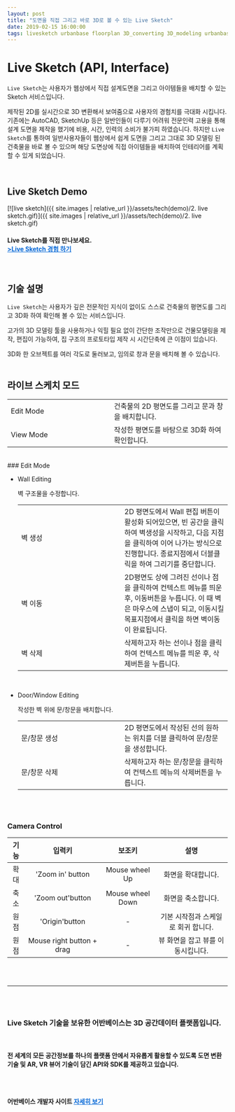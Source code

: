 ```yaml
---
layout: post
title: "도면을 직접 그리고 바로 3D로 볼 수 있는 Live Sketch"
date: 2019-02-15 16:00:00
tags: livesketch urbanbase floorplan 3D_converting 3D_modeling urbanbasestudio 
---
```


# Live Sketch (API, Interface)
`Live Sketch`는 사용자가 웹상에서 직접 설계도면을 그리고 아이템들을 배치할 수 있는 Sketch 서비스입니다.

제작된 2D를 실시간으로 3D 변환해서 보여줌으로 사용자의 경험치를 극대화 시킵니다.
기존에는 AutoCAD, SketchUp 등은 일반인들이 다루기 어려워 전문인력 고용을 통해 설계 도면을 제작을 했기에 비용, 시간, 인력의 소비가 불가피 하였습니다.
하지만 `Live Sketch`를 통하여 일반사용자들이 웹상에서 쉽게 도면을 그리고 그대로 3D 모델링 된 건축물을 바로 볼 수 있으며 해당 도면상에 직접 아이템들을 배치하여 인테리어를 계획할 수 있게 되었습니다.

<br>

## Live Sketch Demo <br>

[![live sketch]({{ site.images \| relative_url }}/assets/tech(demo)/2. live sketch.gif)]({{ site.images \| relative_url }}/assets/tech(demo)/2. live sketch.gif)

<h4> Live Sketch를 직접 만나보세요. 
<br>
<a href="http://3d.floorplanner.urbanbase.com.s3-website.ap-northeast-2.amazonaws.com" target="_blank" style="color: #0366d6;"> >Live Sketch 경험 하기</a> </h4>

<br>

## 기술 설명

`Live Sketch`는 사용자가 깊은 전문적인 지식이 없이도 스스로 건축물의 평면도를 그리고 3D화 하여 확인해 볼 수 있는 서비스입니다.

고가의 3D 모델링 툴을 사용하거나 익힐 필요 없이 간단한 조작만으로 건물모델링을 제작, 편집이 가능하여, 집 구조의 프로토타입 제작 시 시간단축에 큰 이점이 있습니다.

3D화 한 오브젝트를 여러 각도로 둘러보고, 임의로 창과 문을 배치해 볼 수 있습니다.
<br>
<br>

## 라이브 스케치 모드

<table style="text-align: left;">
<tbody>
<tr style="width: 220px;">
    <td style="width: 220px;">Edit Mode</td>
    <td>건축물의 2D 평면도를 그리고 문과 창을 배치합니다.</td>
</tr>
<tr>
    <td>View Mode</td>
    <td>작성한 평면도를 바탕으로 3D화 하여 확인합니다.</td>
</tr>
</tbody>
</table>

<br>
### Edit Mode

- Wall Editing

  벽 구조물을 수정합니다.

    <table style="text-align: left;">
    <tbody>
        <tr style="width: 220px;">
        <td style="width: 220px;">벽 생성</td>
        <td>2D 평면도에서 Wall 편집 버튼이 활성화 되어있으면, 빈 공간을 클릭하여 벽생성을 시작하고, 다음 지점을 클릭하여 이어 나가는 방식으로 진행합니다. 종료지점에서 더블클릭을 하여 그리기를 중단합니다.</td>
        </tr>
        <tr>
        <td>벽 이동</td>
        <td>2D평면도 상에 그려진 선이나 점을 클릭하여 컨텍스트 메뉴를 띄운 후, 이동버튼을 누릅니다. 이 때 벽은 마우스에 스냅이 되고, 이동시킬 목표지점에서 클릭을 하면 벽이동이 완료됩니다.</td>
        </tr>
        <tr>
        <td>벽 삭제</td>
        <td>삭제하고자 하는 선이나 점을 클릭하여 컨텍스트 메뉴를 띄운 후, 삭제버튼을 누릅니다.</td>
        </tr>
    </tbody>
    </table>

<br>

- Door/Window Editing

  작성한 벽 위에 문/창문을 배치합니다. 


    <table style="text-align: left;">
    <tbody>
    <tr style="width: 220px;">
        <td style="width: 220px;">문/창문 생성</td>
        <td>2D 평면도에서 작성된 선의 원하는 위치를 더블 클릭하여 문/창문을 생성합니다.</td>
    </tr>
    <tr>
        <td>문/창문 삭제</td>
        <td>삭제하고자 하는 문/창문을 클릭하여 컨텍스트 메뉴의 삭제버튼을 누릅니다.</td>
    </tr>
    </tbody>
    </table>

<br>
<br>

### Camera Control

| 기능  |           입력키           |      보조키      |                 설명                |
|:----:|:-------------------------:|:----------------:|:-----------------------------------:|
| 확대 | 'Zoom in' button          | Mouse wheel Up   | 화면을 확대합니다.                  |
| 축소 | 'Zoom out'button          | Mouse wheel Down | 화면을 축소합니다.                  |
| 원점 | 'Origin'button            | -                | 기본 시작점과 스케일로 회귀 합니다. |
| 원점 | Mouse right button + drag | -                | 뷰 화면을 잡고 뷰를 이동시킵니다.   |


<br>
<br>

<hr>
<br>
<br>
<h3>
Live Sketch 기술을 보유한 어반베이스는 3D 공간데이터 플랫폼입니다.
</h3>
<br>
<h4>
전 세계의 모든 공간정보를 하나의 플랫폼 안에서 자유롭게 활용할 수 있도록 도면 변환 기술 및 AR, VR 뷰어 기술이 담긴 API와 SDK를 제공하고 있습니다.<br>
<br>
<br>

<Br>


어반베이스 개발자 사이트 <a href="https://developer.urbanbase.com" target="_blank" style="color: #0366d6;"> 자세히 보기</a>
</h4>
<br><br><br>